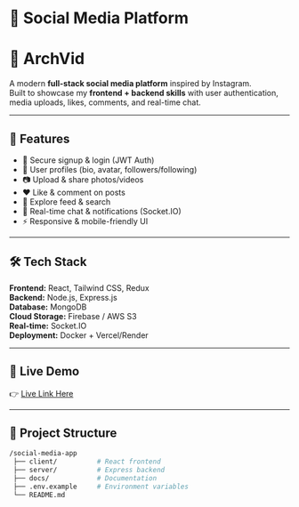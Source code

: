 # 📸 Social Media Platform
# 📸 **ArchVid**

A modern **full-stack social media platform** inspired by Instagram.  
Built to showcase my **frontend + backend skills** with user authentication, media uploads, likes, comments, and real-time chat.  

---

## 🚀 Features
- 🔐 Secure signup & login (JWT Auth)  
- 👤 User profiles (bio, avatar, followers/following)  
- 📷 Upload & share photos/videos  
- ❤️ Like & comment on posts  
- 🔎 Explore feed & search  
- 💬 Real-time chat & notifications (Socket.IO)  
- ⚡ Responsive & mobile-friendly UI  

---

## 🛠️ Tech Stack
**Frontend:** React, Tailwind CSS, Redux  
**Backend:** Node.js, Express.js  
**Database:** MongoDB  
**Cloud Storage:** Firebase / AWS S3  
**Real-time:** Socket.IO  
**Deployment:** Docker + Vercel/Render  

---

## 🎯 Live Demo
👉 [Live Link Here](https://your-deployment-link.com)  

---

## 📂 Project Structure
```bash
/social-media-app
 ├── client/          # React frontend
 ├── server/          # Express backend
 ├── docs/            # Documentation
 ├── .env.example     # Environment variables
 └── README.md
